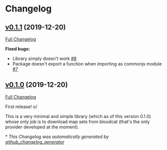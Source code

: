 # Changelog

## [v0.1.1](https://github.com/loarca/osu-map-dl/tree/v0.1.1) (2019-12-20)

[Full Changelog](https://github.com/loarca/osu-map-dl/compare/v0.1.0...v0.1.1)

**Fixed bugs:**

- Library simply doesn't work [\#8](https://github.com/loarca/osu-map-dl/issues/8)
- Package doesn't export a function when importing as commonjs module [\#7](https://github.com/loarca/osu-map-dl/issues/7)

## [v0.1.0](https://github.com/loarca/osu-map-dl/tree/v0.1.0) (2019-12-20)

[Full Changelog](https://github.com/loarca/osu-map-dl/compare/5d5cc15c6326921f5646be04c3e5be1fd5375fff...v0.1.0)

First release! o/

This is a very minimal and simple library (which as of this version 0.1.0) whose only job is to download map sets from bloodcat (that's the only provider developed at the moment).



\* *This Changelog was automatically generated by [github_changelog_generator](https://github.com/github-changelog-generator/github-changelog-generator)*
